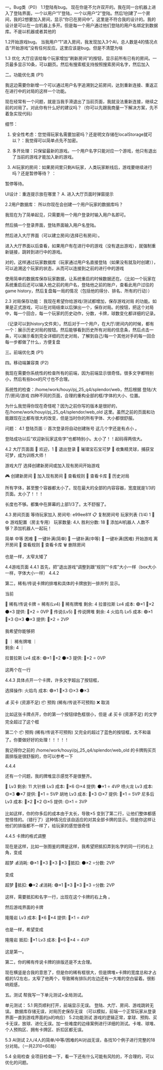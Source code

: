 一。Bug类（P0）
1.1登陆有bug。
现在你是不允许双开的。我在同一台机器上进入了登陆界面，一个以用户“1”登陆，一个以用户“2”登陆。然后1创建了一个房间，我的2想要加入房间，显示“你已在房间中”。这里是不符合我的设计的。我的设计是可以在一台机器上多开。但是每一个用户通过他们登陆的用户名绑定到数据库。不是以机器或者其他的

1.2开始游戏bug。
当我用户“1”进入房间，我发现加入3个AI，总人数是4的情况点击“开始游戏”没有任何反应。这里应该是bug。但是不清楚为啥

1.3 优化
大厅应该给每个玩家增加“刷新房间”的按钮，显示前所有已有的房间。一页最多显示10条，可以翻页。然后有搜索框支持按照搜索房间名字，然后加入


二。功能优化类 (P1)

我这边需要你新增一个可以通过用户名字追溯到之前房间，达到重新连接、重返正在进行中的对局的这样一个功能。

现在经常有一个问题，就是当我手滑退出了当前页面，我就没法重新连接，继续之前的对局了。对此你有什么好的建议吗？（你可以先跟我商量一下解决方案，先不着急实现代码）

细节：
1. 安全性考虑：您觉得玩家名需要加密吗？还是明文存储在localStorage就可以？：我觉得可以简单点先不加密。
2. 多开处理：只保留最新的游戏。一个用户名字只能对应一个游戏，他只有退出了当前的游戏才能加入新的游戏。

3. AI玩家的房间：如果房间里只剩AI玩家，人类玩家断线后，游戏要继续进行吗？还是暂停等待？ ：

暂停等待。

UI设计：重连提示放在哪里？
A. 进入大厅页面时弹窗提示



2.2用户数据库：
所以你现在会创建一个用户玩家的数据库吗？

我现在为了简单起见，只需要用一个用户登录时输入用户名即可。

然后搞一个登录界面，登陆界面输入用户名登陆。

然后进入大厅界面（可以建立房间/选择已有房间）。

进入大厅界面以后查看，如果用户有在进行中的游戏（没有退出游戏），就强制重新链接，跳转到进行中的游戏。

对的，这样通过玩家数据库（玩家通过用户名直接登陆（如果没有就及时创建）），可以追溯这个玩家的状态，从而可以连接到之前的进行中的游戏

使用简单的数据库保存玩家数据，让系统重启的时候数据还在。（比如一个玩家在系统重启后还可以输入他之前的用户名，登陆他之前的账户，查看此用户过往的game history，然后复盘每一局的情况（包括他的得分、排名、所有的行动））

2.3 对局保存功能：
我现在希望你给游戏/测试都增加，保存游戏对局  的功能。如果是正式游戏，可以在对局结束以后弹出一个，保存对局。的按钮，把这个对局中，每一个回合，每一个玩家的历史动作，分数，卡牌，球数变化都详细的记录。

（记录可以到history文件夹）。然后对于一个用户，在大厅/房间内的时候，都有一个：展示历史对局的按钮。然后能够看到历史所有对局的信息条，然后点击一条，可以展示看到完全详细的历史对局，了解到自己/每一个其他对手的每一回合每一步都做了什么，方便复盘

三。前端优化类 (P1)

四。移动端兼容类 (P2)

我现在需要你系统性的检查所有的前端，因为前端显示很奇怪。很多文字都特别小，然后有些box的尺寸也不合理。

系统性的检查：/home/work/houyi/pj_25_q4/splendor/web，然后根据 登陆/大厅/房间/游戏 四种不同的页面，合理的重构全部的框/字体的大小、位置。


为什么我觉得你现在奇怪呢？因为之前你写的版本是很好的，在/home/work/houyi/pj_25_q4/splendor/web_old 这里。虽然之前的页面和功能跟现在比都有很大的改变，但是当时你的所有字体、大小都很舒服。



问题：
4.1 登陆页面
💡 首次登录将自动创建账号
这几个字还是有点小 。

登陆成功以后“欢迎新玩家这些字”也都特别小。太小了！！起码得两倍大。



4.2 大厅页面面
👋 欢迎，1
🚪 退出登录
🌟 璀璨宝石宝可梦 🌟
收集精灵球，捕获宝可梦，成为训练大师！

游戏大厅
选择创建新房间或加入现有房间开始游戏

🎮 创建新房间
🚪 加入现有房间
📖 查看规则
🎴 查看卡库
📜 历史对局

所有字体，甚至整个容器都太小了。现在最大的全部的内容容器，宽度就是1/3的页面。太小了！！！

长度也不够。都集中在屏幕的上部1/3了。太不舒服了。



4.3 房间页面
等待玩家加入
房间号: e99ee81f
📋 复制房间号
玩家列表 (1/4)
1 👑
⚙️ 游戏配置（房主专用）
玩家数量: 
4人
胜利分数: 
18
🤖 添加AI机器人
人数不够？添加机器人一起玩！

简单
中等
困难
🚀 一键补满(简单)
🚀 一键补满(中等)
🚀 一键补满(困难)
开始游戏
离开房间
📖 查看规则
🎴 查看卡库
🗑️ 删除房间

也是一样，太窄太矮了

4.4游戏页面
4.4.1 首先，把”退出游戏“调整到跟“规则”“卡库”大小一样（box大小一样，字体大小一样）
4.4.2

第二，稀有/传说卡牌的排堆和具体的卡牌放到一排并列 显示。

当前


🌟 稀有/传说卡牌
⭐ 稀有(Lv4)
🎴
稀有牌堆
剩余: 4
拉普拉斯
Lv4
成本: 🟣×1 🔵×2 ⚫×3
提供: 🔴×2
⭐ 0VP
🌟 传说(Lv5)
🎴
传说牌堆
剩余: 4
火焰鸟
Lv5
成本: 🟣×1 🔵×3 🟡×3 ⚫×3
提供: 🌸×2
⭐ 2VP

我希望你能够把


🎴           ｜
稀有牌堆      ｜  
剩余: 4      ｜



拉普拉斯
Lv4
成本: 🟣×1 🔵×2 ⚫×3
提供: 🔴×2
⭐ 0VP


这两个在一行

4.4.3 具体点开一个卡牌，许多文字超出了按钮框，

选择操作: 火焰鸟
成本: 🟣×1 🔵×3 🟡×3 ⚫×3

💰 买卡 (资源不足)
📦 预购 (稀有/传说不可预购)
❌ 取消


比如这张卡牌点开，你的第一个按钮绿色框很小，但是  💰 买卡 (资源不足)  的文字完全超过了这个框

第二个   📦 预购 (稀有/传说不可预购)  又完全的超过了蓝色的按钮框，太不和谐了。你要做好好的处理！！！！！


我记得你之前的 /home/work/houyi/pj_25_q4/splendor/web_old  的卡牌购买页面排版是很舒服的，你可以参考一下



4.4.4

还有一个问题，我的牌堆显示感觉不是很整齐。


🎴
Lv3
剩余: 11
大针蜂
Lv3
成本: 🔴×6 🟡×4
提供: ⚫×1
⭐ 4VP
喷火龙
Lv3
成本: 🟡×3 ⚫×7
提供: 🔵×1
⭐ 5VP
胡地
Lv3
成本: 🔴×3 🟡×7
提供: 🌸×1
⭐ 5VP
尼多后
Lv3
成本: 🌸×2 🔴×2 🟡×5
提供: 🟡×1
⭐ 3VP

比如这样，你的你多后的成本由于太长，导致×5 变到了第二行，让他们整体都感觉怪怪的。（错行了）这种情况应该自适应的对其全部卡牌的显示。但是你这样让他们的排版都不一样了，给玩家的感觉很奇怪





4.4.5 卡牌的格式调整

现在是这样，比如一张图鉴的牌是这样，我希望把抵扣弄到名字的同一行的右上角，变成

超梦
💰消耗: 🟣×1 🌸×3 🔴×3 🔵×3
💎抵扣: ⚫×2
⭐分数: 2VP


变成

超梦        💎抵扣: ⚫×2
💰消耗: 🟣×1 🌸×3 🔴×3 🔵×3
⭐分数: 2VP

这样，需要抵扣和名字一行，出现在这个卡牌的右上角
。


然后游戏界面的卡牌

隆隆岩
Lv3
成本: 🌸×6 🔴×4
提供: 🔵×1
⭐ 4VP

也是一样，希望变成

隆隆岩     抵扣: 🔵×1
Lv3
成本: 🌸×6 🔴×4
⭐ 4VP


这是第一。

第二，你的稀有传说卡牌的排版还是不太合理。

现在横竖是合我的意思了，但是你的稀有框很大，但是牌堆+卡牌的宽度总和才占框的1/2左右，太窄了他两个，导致稀有排队的左边还有一大堆的空白留着。很影响观感，






五。测试
帮我写一下单元测试+全局测试。

单元测试：
5.1 网页顺利打开，前端显示无误。
登陆、大厅、房间、游戏跳转无误。 数据库存储无误，对局历史保存无误
（可以模拟，前端一个正常玩家从登录界面一直到游戏界面的js的响应）
5.2功能测试
游戏的逻辑正常，拿球、预购、买卡无误，放球、进化无误。加一些难度的边缘案例进行详细的测试。卡堆、球堆、个人预购区、拥有卡牌区、折扣区都无误。

5.3 AI测试
2人/4人的简单/中等/困难的AI对战无误，各找10个例子进行完整的18分对局。（一共2*3*10=60局）

5.4 全局检查
全项目检查一下，看一下还有什么可能有风险的，不合理的，可以优化的问题。
